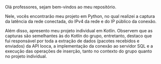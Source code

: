 Olá professores, sejam bem-vindos ao meu repositório.

Nele, vocês encontrarão meu projeto em Python, no qual realizei a captura da latência da rede conectada, do IPv4 da rede e do IP público da conexão.

Além disso, apresento meu projeto individual em Kotlin. Observem que as capturas são semelhantes às do Kotlin do grupo, entretanto, destaco que fui responsável por toda a extração de dados (pacotes recebidos e enviados) da API looca, a implementação da conexão ao servidor SQL e a execução das operações de inserção, tanto no contexto do grupo quanto no projeto individual.
